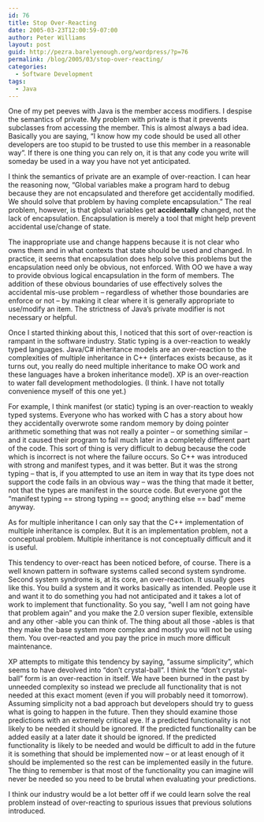 ```yaml
---
id: 76
title: Stop Over-Reacting
date: 2005-03-23T12:00:59-07:00
author: Peter Williams
layout: post
guid: http://pezra.barelyenough.org/wordpress/?p=76
permalink: /blog/2005/03/stop-over-reacting/
categories:
  - Software Development
tags:
  - Java
---
```

One of my pet peeves with Java is the member access modifiers. I despise the semantics of private. My problem with private is that it prevents subclasses from accessing the member. This is almost always a bad idea. Basically you are saying, &#8220;I know how my code should be used all other developers are too stupid to be trusted to use this member in a reasonable way&#8221;. If there is one thing you can rely on, it is that any code you write will someday be used in a way you have not yet anticipated.

I think the semantics of private are an example of over-reaction. I can hear the reasoning now, &#8220;Global variables make a program hard to debug because they are not encapsulated and therefore get accidentally modified. We should solve that problem by having complete encapsulation.&#8221; The real problem, however, is that global variables get <span style='font-weight: bold;'>accidentally</span> changed, not the lack of encapsulation. Encapsulation is merely a tool that might help prevent accidental use/change of state.

The inappropriate use and change happens because it is not clear who owns them and in what contexts that state should be used and changed. In practice, it seems that encapsulation does help solve this problems but the encapsulation need only be obvious, not enforced. With OO we have a way to provide obvious logical encapsulation in the form of members. The addition of these obvious boundaries of use effectively solves the accidental mis-use problem &#8211; regardless of whether those boundaries are enforce or not &#8211; by making it clear where it is generally appropriate to use/modify an item. The strictness of Java&#8217;s private modifier is not necessary or helpful.

Once I started thinking about this, I noticed that this sort of over-reaction is rampant in the software industry. Static typing is a over-reaction to weakly typed languages. Java/C# inheritance models are an over-reaction to the complexities of multiple inheritance in C++ (interfaces exists because, as it turns out, you really do need multiple inheritance to make OO work and these languages have a broken inheritance model). XP is an over-reaction to water fall development methodologies. (I think. I have not totally convenience myself of this one yet.)

For example, I think manifest (or static) typing is an over-reaction to weakly typed systems. Everyone who has worked with C has a story about how they accidentally overwrote some random memory by doing pointer arithmetic something that was not really a pointer &#8211; or something similar &#8211; and it caused their program to fail much later in a completely different part of the code. This sort of thing is very difficult to debug because the code which is incorrect is not where the failure occurs. So C++ was introduced with strong and manifest types, and it was better. But it was the strong typing &#8211; that is, if you attempted to use an item in way that its type does not support the code fails in an obvious way &#8211; was the thing that made it better, not that the types are manifest in the source code. But everyone got the &#8220;manifest typing == strong typing == good; anything else == bad&#8221; meme anyway.

As for multiple inheritance I can only say that the C++ implementation of multiple inheritance is complex. But it is an implementation problem, not a conceptual problem. Multiple inheritance is not conceptually difficult and it is useful.

This tendency to over-react has been noticed before, of course. There is a well known pattern in software systems called second system syndrome. Second system syndrome is, at its core, an over-reaction. It usually goes like this. You build a system and it works basically as intended. People use it and want it to do something you had not anticipated and it takes a lot of work to implement that functionality. So you say, &#8220;well I am not going have that problem again&#8221; and you make the 2.0 version super flexible, extensible and any other -able you can think of. The thing about all those -ables is that they make the base system more complex and mostly you will not be using them. You over-reacted and you pay the price in much more difficult maintenance.

XP attempts to mitigate this tendency by saying, &#8220;assume simplicity&#8221;, which seems to have devolved into &#8220;don&#8217;t crystal-ball&#8221;. I think the &#8220;don&#8217;t crystal-ball&#8221; form is an over-reaction in itself. We have been burned in the past by unneeded complexity so instead we preclude all functionality that is not needed at this exact moment (even if you will probably need it tomorrow). Assuming simplicity not a bad approach but developers should try to guess what is going to happen in the future. Then they should examine those predictions with an extremely critical eye. If a predicted functionality is not likely to be needed it should be ignored. If the predicted functionality can be added easily at a later date it should be ignored. If the predicted functionality is likely to be needed and would be difficult to add in the future it is something that should be implemented now &#8211; or at least enough of it should be implemented so the rest can be implemented easily in the future. The thing to remember is that most of the functionality you can imagine will never be needed so you need to be brutal when evaluating your predictions.

I think our industry would be a lot better off if we could learn solve the real problem instead of over-reacting to spurious issues that previous solutions introduced.